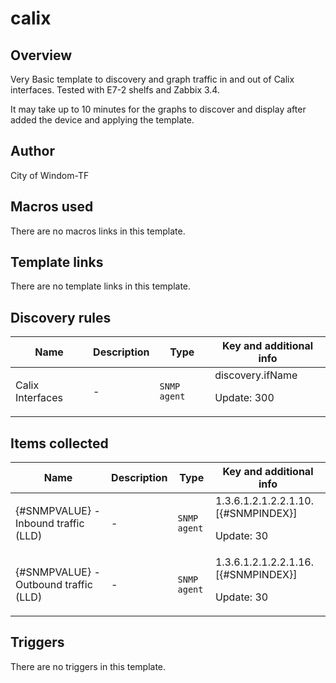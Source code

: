 # calix

## Overview

Very Basic template to discovery and graph traffic in and out of Calix interfaces. Tested with E7-2 shelfs and Zabbix 3.4.


 


It may take up to 10 minutes for the graphs to discover and display after added the device and applying the template.

## Author

City of Windom-TF

## Macros used

There are no macros links in this template.

## Template links

There are no template links in this template.

## Discovery rules

|Name|Description|Type|Key and additional info|
|----|-----------|----|----|
|Calix Interfaces|<p>-</p>|`SNMP agent`|discovery.ifName<p>Update: 300</p>|
## Items collected

|Name|Description|Type|Key and additional info|
|----|-----------|----|----|
|{#SNMPVALUE} - Inbound traffic (LLD)|<p>-</p>|`SNMP agent`|1.3.6.1.2.1.2.2.1.10.[{#SNMPINDEX}]<p>Update: 30</p>|
|{#SNMPVALUE} - Outbound traffic (LLD)|<p>-</p>|`SNMP agent`|1.3.6.1.2.1.2.2.1.16.[{#SNMPINDEX}]<p>Update: 30</p>|
## Triggers

There are no triggers in this template.

